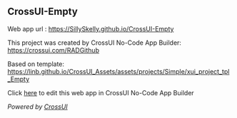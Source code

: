 ## CrossUI-Empty
Web app url : https://SillySkelly.github.io/CrossUI-Empty

This project was created by CrossUI No-Code App Builder: https://crossui.com/RADGithub

Based on template: https://linb.github.io/CrossUI_Assets/assets/projects/Simple/xui_project_tpl_Empty

Click [here](https://crossui.com/RADGithub/#!from=github&owner=SillySkelly&repo=CrossUI-Empty) to edit this web app in CrossUI No-Code App Builder

<i>Powered by [CrossUI](https://crossui.com)</i>
